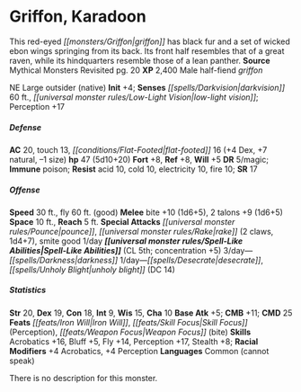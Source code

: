 ﻿---
cssclass: [monsters]
title1: Griffon, Karadoon
desc_short: This red-eyed griffon has black fur and a set of wicked ebon wings springing
  from its back. Its front half resembles that of a great raven, while its hindquarters
  resemble those of a lean panther.
title2: Karadoon
CR: 6
sources:
- name: Mythical Monsters Revisited
  page: 20
  link: http://paizo.com/products/btpy8pfw?Pathfinder-Campaign-Setting-Mythical-Monsters-Revisited
XP: 2400
race: Male
classes:
- half-fiend griffon
alignment: NE
size: Large
type: outsider
subtypes:
- native
initiative:
  bonus: 4
senses:
  darkvision: 60
  low-light vision: true
AC:
  AC: 20
  touch: 13
  flat_footed: 16
  components:
    dex: 4
    natural: 7
    size: -1
HP:
  HP: 47
  long: 5d10+20
saves:
  fort: 8
  ref: 8
  will: 5
DR:
- amount: 5
  weakness: magic
immunities:
- poison
resistances:
  acid: 10
  cold: 10
  electricity: 10
  fire: 10
SR: 17
speeds:
  base: 30
  fly: 60
  fly_maneuverability: good
attacks:
  melee:
  - - text: bite +10 (1d6+5)
      entries:
      - - damage: 1d6+5
      attack: bite
      bonus:
      - 10
    - text: 2 talons +9 (1d6+5)
      entries:
      - - damage: 1d6+5
      count: 2
      attack: talons
      bonus:
      - 9
  special:
  - pounce
  - rake (2 claws, 1d4+7)
  - smite good 1/day
space: 10
reach: 5
spell_like_abilities:
  entries:
  - name: darkness
    source: default
    freq: 3/day
  - name: desecrate
    source: default
    freq: 1/day
  - name: unholy blight
    source: default
    freq: 1/day
    DC: 14
  sources:
  - name: default
    CL: 5
    concentration: 5
ability_scores:
  STR: 20
  DEX: 19
  CON: 18
  INT: 9
  WIS: 15
  CHA: 10
BAB: 5
CMB: 11
CMD: 25
feats:
- name: Iron Will
- name: Skill Focus (Perception)
- name: Weapon Focus (bite)
skills:
  Acrobatics: 16
  Bluff: 5
  Fly: 14
  Perception: 17
  Stealth: 8
  _racial_mods:
    Acrobatics:
      _: 4
    Perception:
      _: 4
languages:
- Common (cannot speak)
desc_long: There is no description for this monster.

---

# Griffon, Karadoon
This red-eyed _[[monsters/Griffon|griffon]]_ has black fur and a set of wicked ebon wings springing from its back. Its front half resembles that of a great raven, while its hindquarters resemble those of a lean panther.
**Source** Mythical Monsters Revisited pg. 20
**XP** 2,400
Male half-fiend _griffon_

NE Large outsider (native)
**Init** +4; **Senses** _[[spells/Darkvision|darkvision]]_ 60 ft., _[[universal monster rules/Low-Light Vision|low-light vision]]_; Perception +17

##### Defense

**AC** 20, touch 13, _[[conditions/Flat-Footed|flat-footed]]_ 16 (+4 Dex, +7 natural, –1 size)
**hp** 47 (5d10+20)
**Fort** +8, **Ref** +8, **Will** +5
**DR** 5/magic; **Immune** poison; **Resist** acid 10, cold 10, electricity 10, fire 10; **SR** 17

##### Offense
**Speed** 30 ft., fly 60 ft. (good)
**Melee** bite +10 (1d6+5), 2 talons +9 (1d6+5)
**Space** 10 ft., **Reach** 5 ft.
**Special Attacks** _[[universal monster rules/Pounce|pounce]]_, _[[universal monster rules/Rake|rake]]_ (2 claws, 1d4+7), smite good 1/day
**_[[universal monster rules/Spell-Like Abilities|Spell-Like Abilities]]_** (CL 5th; concentration +5)
3/day—_[[spells/Darkness|darkness]]_
1/day—_[[spells/Desecrate|desecrate]]_, _[[spells/Unholy Blight|unholy blight]]_ (DC 14)

##### Statistics
**Str** 20, **Dex** 19, **Con** 18, **Int** 9, **Wis** 15, **Cha** 10
**Base Atk** +5; **CMB** +11; **CMD** 25
**Feats** _[[feats/Iron Will|Iron Will]]_, _[[feats/Skill Focus|Skill Focus]]_ (Perception), _[[feats/Weapon Focus|Weapon Focus]]_ (bite)
**Skills** Acrobatics +16, Bluff +5, Fly +14, Perception +17, Stealth +8; **Racial Modifiers** +4 Acrobatics, +4 Perception
**Languages** Common (cannot speak)

There is no description for this monster.